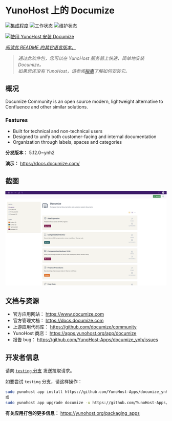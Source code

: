 <!--
注意：此 README 由 <https://github.com/YunoHost/apps/tree/master/tools/readme_generator> 自动生成
请勿手动编辑。
-->

# YunoHost 上的 Documize

[![集成程度](https://apps.yunohost.org/badge/integration/documize)](https://ci-apps.yunohost.org/ci/apps/documize/)
![工作状态](https://apps.yunohost.org/badge/state/documize)
![维护状态](https://apps.yunohost.org/badge/maintained/documize)

[![使用 YunoHost 安装 Documize](https://install-app.yunohost.org/install-with-yunohost.svg)](https://install-app.yunohost.org/?app=documize)

*[阅读此 README 的其它语言版本。](./ALL_README.md)*

> *通过此软件包，您可以在 YunoHost 服务器上快速、简单地安装 Documize。*  
> *如果您还没有 YunoHost，请参阅[指南](https://yunohost.org/install)了解如何安装它。*

## 概况

Documize Community is an open source modern, lightweight alternative to Confluence and other similar solutions.

### Features

- Built for technical and non-technical users
- Designed to unify both customer-facing and internal documentation
- Organization through labels, spaces and categories

**分发版本：** 5.12.0~ynh2

**演示：** <https://docs.documize.com/>

## 截图

![Documize 的截图](./doc/screenshots/screenshot.png)

## 文档与资源

- 官方应用网站： <https://www.documize.com>
- 官方管理文档： <https://docs.documize.com>
- 上游应用代码库： <https://github.com/documize/community>
- YunoHost 商店： <https://apps.yunohost.org/app/documize>
- 报告 bug： <https://github.com/YunoHost-Apps/documize_ynh/issues>

## 开发者信息

请向 [`testing` 分支](https://github.com/YunoHost-Apps/documize_ynh/tree/testing) 发送拉取请求。

如要尝试 `testing` 分支，请这样操作：

```bash
sudo yunohost app install https://github.com/YunoHost-Apps/documize_ynh/tree/testing --debug
或
sudo yunohost app upgrade documize -u https://github.com/YunoHost-Apps/documize_ynh/tree/testing --debug
```

**有关应用打包的更多信息：** <https://yunohost.org/packaging_apps>
